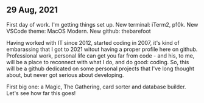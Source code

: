 ## 29 Aug, 2021
First day of work. I'm getting things set up. 
New terminal: iTerm2, p10k.
New VSCode theme: MacOS Modern.
New github: thebarefoot

Having worked with IT since 2012, started coding in 2007, it's kind of embarassing that I got to 2021 witout having a proper profile here on github.
Professional work, personal life can get you far from code - and his, to me, will be a place to reconnect with what I do, and do good: coding. 
So, this will be a github dedicated on some personal projects that I've long thought about, but never got serious about developing.

First big one: a Magic, The Gathering, card sorter and database builder.
Let's see how far this goes!
